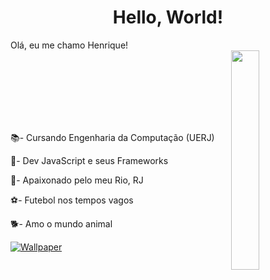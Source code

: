<h1 align="center">Hello, World!</h1>
Olá, eu me chamo Henrique!<br>

<img src="https://i.imgur.com/ZpD0jjL.gif" width="30%" height="30%" align="right"> 
<br><br><br>

<br><br><br>
<p>📚- Cursando Engenharia da Computação (UERJ)</p>
<p>📘- Dev JavaScript e seus Frameworks</p>
<p>🏡- Apaixonado pelo meu Rio, RJ</p>
<p>⚽- Futebol nos tempos vagos</p>
<p>🐕- Amo o mundo animal</p>

[![Wallpaper](https://images.wallpaperscraft.com/image/single/labrador_dog_collar_120276_1366x768.jpg)](https://github.com/HenriqueMarts)

